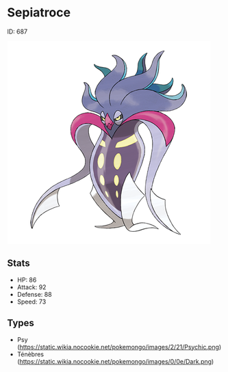 # Sepiatroce


ID: 687

![](https://raw.githubusercontent.com/PokeAPI/sprites/master/sprites/pokemon/other/official-artwork/687.png "Sepiatroce")

## Stats


 - HP: 86
 - Attack: 92
 - Defense: 88
 - Speed: 73

## Types


 - Psy (https://static.wikia.nocookie.net/pokemongo/images/2/21/Psychic.png)
 - Ténèbres (https://static.wikia.nocookie.net/pokemongo/images/0/0e/Dark.png)

